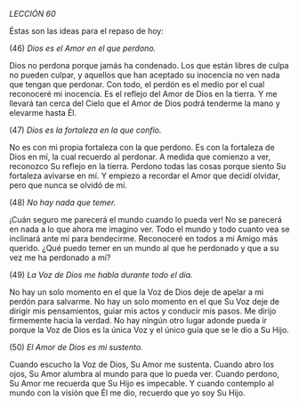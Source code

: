 *LECCIÓN 60*

Éstas son las ideas para el repaso de hoy:

(46) *Dios es el Amor en el que perdono.*

Dios no perdona porque jamás ha condenado. Los que están libres de culpa no pueden culpar, y aquellos que han aceptado su inocencia no ven nada que tengan que perdonar. Con todo, el perdón es el medio por el cual reconoceré mi inocencia. Es el reflejo del Amor de Dios en la tierra. Y me llevará tan cerca del Cielo que el Amor de Dios podrá tenderme la mano y elevarme hasta Él.


(47) *Dios es la fortaleza en la que confío.*

No es con mi propia fortaleza con la que perdono. Es con la fortaleza de Dios en mí, la cual recuerdo al perdonar. A medida que comienzo a ver, reconozco Su reflejo en la tierra. Perdono todas las cosas porque siento Su fortaleza avivarse en mí. Y empiezo a recordar el Amor que decidí olvidar, pero que nunca se olvidó de mí.


(48) *No hay nada que temer.*

¡Cuán seguro me parecerá el mundo cuando lo pueda ver! No se parecerá en nada a lo que ahora me imagino ver. Todo el mundo y todo cuanto vea se inclinará ante mí para bendecirme. Reconoceré en todos a mi Amigo más querido. ¿Qué puedo temer en un mundo al que he perdonado y que a su vez me ha perdonado a mí?


(49) *La Voz de Dios me habla durante todo el día.*

No hay un solo momento en el que la Voz de Dios deje de apelar a mi perdón para salvarme. No hay un solo momento en el que Su Voz deje de dirigir mis pensamientos, guiar mis actos y conducir mis pasos. Me dirijo firmemente hacia la verdad. No hay ningún otro lugar adonde pueda ir porque la Voz de Dios es la única Voz y el único guía que se le dio a Su Hijo.


(50) *El Amor de Dios es mi sustento.*

Cuando escucho la Voz de Dios, Su Amor me sustenta. Cuando abro los ojos, Su Amor alumbra al mundo para que lo pueda ver. Cuando perdono, Su Amor me recuerda que Su Hijo es impecable. Y cuando contemplo al mundo con la visión que Él me dio, recuerdo que yo soy Su Hijo.
